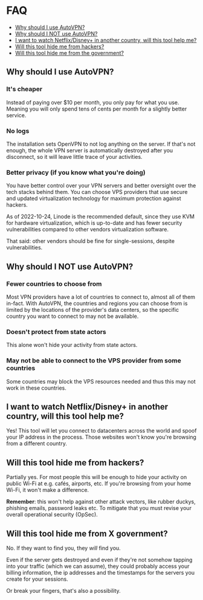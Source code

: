 # FAQ

- [Why should I use AutoVPN?](#why-should-i-use-autovpn)
- [Why should I NOT use AutoVPN?](#why-should-i-not-use-autovpn)
- [I want to watch Netflix/Disney+ in another country, will this tool help me?](#i-want-to-watch-netflixdisney-in-another-country-will-this-tool-help-me)
- [Will this tool hide me from hackers?](#will-this-tool-hide-me-from-hackers)
- [Will this tool hide me from the government?](#will-this-tool-hide-me-from-the-government)

## Why should I use AutoVPN?

### It's cheaper

Instead of paying over $10 per month, you only pay for what you use. Meaning
you will only spend tens of cents per month for a slightly better service.

### No logs

The installation sets OpenVPN to not log anything on the server. If that's not
enough, the whole VPN server is automatically destroyed after you disconnect,
so it will leave little trace of your activities.

### Better privacy (if you know what you're doing)

You have better control over your VPN servers and better oversight over the tech
stacks behind them. You can choose VPS providers that use secure and updated
virtualization technology for maximum protection against hackers.

As of 2022-10-24, Linode is the recommended default, since they use KVM for
hardware virtualization, which is up-to-date and has fewer security
vulnerabilities compared to other vendors virtualization software.

That said: other vendors should be fine for single-sessions, despite
vulnerabilities.

## Why should I NOT use AutoVPN?

### Fewer countries to choose from

Most VPN providers have a lot of countries to connect to, almost all of them
in-fact. With AutoVPN, the countries and regions you can choose from is limited
by the locations of the provider's data centers, so the specific country you want
to connect to may not be available.

### Doesn't protect from state actors

This alone won't hide your activity from state actors.

### May not be able to connect to the VPS provider from some countries

Some countries may block the VPS resources needed and thus this may not work in
these countries.

## I want to watch Netflix/Disney+ in another country, will this tool help me?

Yes! This tool will let you connect to datacenters across the world and spoof
your IP address in the process. Those websites won't know you're browsing from a
different country.

## Will this tool hide me from hackers?

Partially yes. For most people this will be enough to hide your activity on public
Wi-Fi at e.g. cafés, airports, etc. If you're browsing from your home Wi-Fi, it
won't make a difference.

**Remember**: this won't help against other attack vectors, like rubber duckys,
phishing emails, password leaks etc. To mitigate that you must revise your
overall operational security (OpSec).

## Will this tool hide me from X government?

No. If they want to find you, they *will* find you.

Even if the server gets destroyed and even if they're not somehow tapping into your
traffic (which we can assume), they could probably access your billing information,
the ip addresses and the timestamps for the servers you create for your sessions.

Or break your fingers, that's also a possibility.
